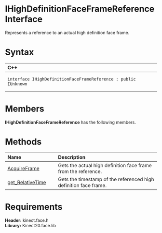 IHighDefinitionFaceFrameReference Interface  
===========================================  

Represents a reference to an actual high definition face frame. <span id="syntaxSection"></span>

Syntax  
======  

<table>
<colgroup>
<col width="100%" />
</colgroup>
<thead>
<tr class="header">
<th align="left">C++</th>
</tr>
</thead>
<tbody>
<tr class="odd">
<td align="left"><pre><code>interface IHighDefinitionFaceFrameReference : public IUnknown</code></pre></td>
</tr>
</tbody>
</table>

<span id="classMembersSection"></span>

Members  
=======  

**IHighDefinitionFaceFrameReference** has the following members.  

<span id="publicmethodsSection"></span>

Methods  
=======  

<table>
<colgroup>
<col width="30%" />
<col width="60%" />
</colgroup>
<thead>
<tr class="header">
<th align="left">Name</th>
<th align="left">Description</th>
</tr>
</thead>
<tbody>
<tr class="odd">
<td align="left"><a href="IHighDefinitionFaceFrameRe/Methods/AcquireFrame_Method.md">AcquireFrame</a></td>
<td align="left">Gets the actual high definition face frame from the reference.</td>
</tr>
<tr class="even">
<td align="left"><a href="IHighDefinitionFaceFrameRe/Methods/get_RelativeTime_Method.md">get_RelativeTime</a></td>
<td align="left">Gets the timestamp of the referenced high definition face frame.</td>
</tr>
</tbody>
</table>

<span id="requirements"></span>

Requirements  
============  

**Header:** kinect.face.h  
**Library:** Kinect20.face.lib  



<!--Please do not edit the data in the comment block below.-->
<!--
TOCTitle : IHighDefinitionFaceFrameReference Interface
RLTitle : IHighDefinitionFaceFrameReference Interface
KeywordK : IHighDefinitionFaceFrameReference interface, about
HelpPriority : 2
TopicType : apiref
KeywordF : IHighDefinitionFaceFrameReference
KeywordF : Microsoft.Kinect.face.IHighDefinitionFaceFrameReference
KeywordA : T:Microsoft.Kinect.face.IHighDefinitionFaceFrameReference
AssetID : T:Microsoft.Kinect.face.IHighDefinitionFaceFrameReference
Locale : en-us
CommunityContent : 1
APIType : Managed
APILocation : 
APIName : Microsoft.Kinect.face.IHighDefinitionFaceFrameReference
TargetOS : Windows
TopicType : kbSyntax
DevLang : C++
DocSet : K4Wv2
ProjType : K4Wv2Proj
Technology : Kinect for Windows
Product : Kinect for Windows SDK v2
productversion : 20
-->
